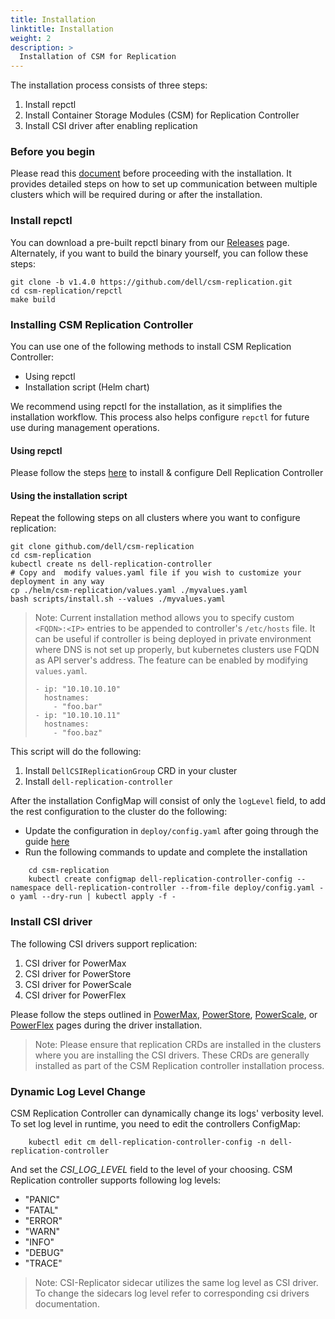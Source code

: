 ```yaml
---
title: Installation
linktitle: Installation
weight: 2
description: >
  Installation of CSM for Replication
---
```


The installation process consists of three steps:

1. Install repctl
2. Install Container Storage Modules (CSM) for Replication Controller
3. Install CSI driver after enabling replication

### Before you begin
Please read this [document](../configmap-secrets) before proceeding with the installation. It provides detailed steps on how to set up communication between multiple
clusters which will be required during or after the installation.

### Install repctl
You can download a pre-built repctl binary from our [Releases](https://github.com/dell/csm-replication/releases) page.
Alternately, if you want to build the binary yourself, you can follow these steps:
```shell
git clone -b v1.4.0 https://github.com/dell/csm-replication.git
cd csm-replication/repctl
make build
```

### Installing CSM Replication Controller
You can use one of the following methods to install CSM Replication Controller:
* Using repctl
* Installation script (Helm chart)

We recommend using repctl for the installation, as it simplifies the installation workflow. This process also helps configure `repctl`
for future use during management operations.

#### Using repctl
Please follow the steps [here](../install-repctl) to install & configure Dell Replication Controller

#### Using the installation script
Repeat the following steps on all clusters where you want to configure replication:

```shell
git clone github.com/dell/csm-replication
cd csm-replication
kubectl create ns dell-replication-controller
# Copy and  modify values.yaml file if you wish to customize your deployment in any way
cp ./helm/csm-replication/values.yaml ./myvalues.yaml
bash scripts/install.sh --values ./myvalues.yaml
```
>Note: Current installation method allows you to specify custom `<FQDN>:<IP>` entries to be appended to controller's `/etc/hosts` file. It can be useful if controller is being deployed in private environment where DNS is not set up properly, but kubernetes clusters use FQDN as API server's address.
> The feature can be enabled by modifying `values.yaml`.
>``` hostAliases:
> - ip: "10.10.10.10"
>   hostnames:
>     - "foo.bar"
> - ip: "10.10.10.11"
>   hostnames:
>     - "foo.baz"

This script will do the following:
1. Install `DellCSIReplicationGroup` CRD in your cluster
2. Install `dell-replication-controller`


After the installation ConfigMap will consist of only the `logLevel` field, to add the rest configuration to the cluster do the following:
* Update the configuration in `deploy/config.yaml` after going through the guide [here](../configmap-secrets)
* Run the following commands to update and complete the installation
```shell
    cd csm-replication
    kubectl create configmap dell-replication-controller-config --namespace dell-replication-controller --from-file deploy/config.yaml -o yaml --dry-run | kubectl apply -f -
```

### Install CSI driver
The following CSI drivers support replication:
1. CSI driver for PowerMax
2. CSI driver for PowerStore
3. CSI driver for PowerScale
4. CSI driver for PowerFlex

Please follow the steps outlined in [PowerMax](../powermax), [PowerStore](../powerstore), [PowerScale](../powerscale), or [PowerFlex](../powerflex) pages during the driver installation.

>Note: Please ensure that replication CRDs are installed in the clusters where you are installing the CSI drivers. These CRDs are generally installed as part of the CSM Replication controller installation process.

### Dynamic Log Level Change
CSM Replication Controller can dynamically change its logs' verbosity level.
To set log level in runtime, you need to edit the controllers ConfigMap:
```shell
    kubectl edit cm dell-replication-controller-config -n dell-replication-controller
```
And set the *CSI_LOG_LEVEL* field to the level of your choosing.
CSM Replication controller supports following log levels:
- "PANIC"
- "FATAL"
- "ERROR"
- "WARN"
- "INFO"
- "DEBUG"
- "TRACE"

>Note: CSI-Replicator sidecar utilizes the same log level as CSI driver. To change the sidecars log level refer to corresponding csi drivers documentation.